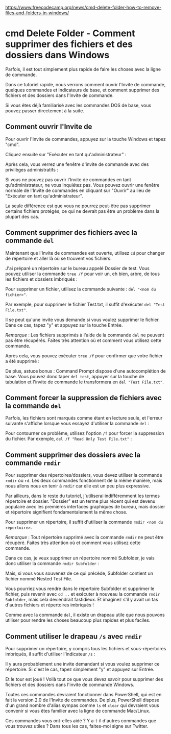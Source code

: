 https://www.freecodecamp.org/news/cmd-delete-folder-how-to-remove-files-and-folders-in-windows/

# cmd Delete Folder - Comment supprimer des fichiers et des dossiers dans Windows

Parfois, il est tout simplement plus rapide de faire les choses avec la ligne de commande.

Dans ce tutoriel rapide, nous verrons comment ouvrir l'Invite de commande, quelques commandes et indicateurs de base, et comment supprimer des fichiers et des dossiers dans l'Invite de commande.

Si vous êtes déjà familiarisé avec les commandes DOS de base, vous pouvez passer directement à la suite.

## Comment ouvrir l'Invite de 

Pour ouvrir l'Invite de commandes, appuyez sur la touche Windows et tapez "cmd".

Cliquez ensuite sur "Exécuter en tant qu'administrateur" :

Après cela, vous verrez une fenêtre d'invite de commande avec des privilèges administratifs :

Si vous ne pouvez pas ouvrir l'Invite de commandes en tant qu'administrateur, ne vous inquiétez pas. Vous pouvez ouvrir une fenêtre normale de l'Invite de commandes en cliquant sur "Ouvrir" au lieu de "Exécuter en tant qu'administrateur".

La seule différence est que vous ne pourrez peut-être pas supprimer certains fichiers protégés, ce qui ne devrait pas être un problème dans la plupart des cas.


## Comment supprimer des fichiers avec la commande `del`

Maintenant que l'Invite de commandes est ouverte, utilisez `cd` pour changer de répertoire et aller là où se trouvent vos fichiers.

J'ai préparé un répertoire sur le bureau appelé Dossier de test. Vous pouvez utiliser la commande `tree /f` pour voir un, eh bien, arbre, de tous les fichiers et dossiers imbriqués :


Pour supprimer un fichier, utilisez la commande suivante : `del "<nom du fichier>"`.

Par exemple, pour supprimer le fichier Test.txt, il suffit d'exécuter `del "Test File.txt"`.

Il se peut qu'une invite vous demande si vous voulez supprimer le fichier. Dans ce cas, tapez "y" et appuyez sur la touche Entrée.

*Remarque* : Les fichiers supprimés à l'aide de la commande `del` ne peuvent pas être récupérés. Faites très attention où et comment vous utilisez cette commande.

Après cela, vous pouvez exécuter `tree /f` pour confirmer que votre fichier a été supprimé :

De plus, astuce bonus : Command Prompt dispose d'une autocomplétion de base. Vous pouvez donc taper `del test`, appuyer sur la touche de tabulation et l'invite de commande le transformera en `del "Test File.txt"`.

## Comment forcer la suppression de fichiers avec la commande `del`

Parfois, les fichiers sont marqués comme étant en lecture seule, et l'erreur suivante s'affiche lorsque vous essayez d'utiliser la commande `del` :

Pour contourner ce problème, utilisez l'option `/f` pour forcer la suppression du fichier. Par exemple, `del /f "Read Only Test File.txt"` :

## Comment supprimer des dossiers avec la commande `rmdir`

Pour supprimer des répertoires/dossiers, vous devez utiliser la commande `rmdir` ou `rd`. Les deux commandes fonctionnent de la même manière, mais nous allons nous en tenir à `rmdir` car elle est un peu plus expressive.

Par ailleurs, dans le reste du tutoriel, j'utiliserai indifféremment les termes répertoire et dossier. "Dossier" est un terme plus récent qui est devenu populaire avec les premières interfaces graphiques de bureau, mais dossier et répertoire signifient fondamentalement la même chose.

Pour supprimer un répertoire, il suffit d'utiliser la commande `rmdir <nom du répertoire>`.

*Remarque* : Tout répertoire supprimé avec la commande `rmdir` ne peut être récupéré. Faites très attention où et comment vous utilisez cette commande.

Dans ce cas, je veux supprimer un répertoire nommé Subfolder, je vais donc utiliser la commande `rmdir Subfolder` :


Mais, si vous vous souvenez de ce qui précède, Subfolder contient un fichier nommé Nested Test File.

Vous pourriez vous rendre dans le répertoire Subfolder et supprimer le fichier, puis revenir avec `cd ..` et exécuter à nouveau la commande `rmdir Subfolder`, mais cela deviendrait fastidieux. Et imaginez s'il y avait un tas d'autres fichiers et répertoires imbriqués !

Comme avec la commande `del`, il existe un drapeau utile que nous pouvons utiliser pour rendre les choses beaucoup plus rapides et plus faciles.

## Comment utiliser le drapeau `/s` avec `rmdir`

Pour supprimer un répertoire, y compris tous les fichiers et sous-répertoires imbriqués, il suffit d'utiliser l'indicateur `/s` :


Il y aura probablement une invite demandant si vous voulez supprimer ce répertoire. Si c'est le cas, tapez simplement "y" et appuyez sur Entrée.

Et le tour est joué ! Voilà tout ce que vous devez savoir pour supprimer des fichiers et des dossiers dans l'invite de commande Windows.

Toutes ces commandes devraient fonctionner dans PowerShell, qui est en fait la version 2.0 de l'Invite de commandes. De plus, PowerShell dispose d'un grand nombre d'alias sympas comme `ls` et `clear` qui devraient vous convenir si vous êtes familier avec la ligne de commande Mac/Linux.

Ces commandes vous ont-elles aidé ? Y a-t-il d'autres commandes que vous trouvez utiles ? Dans tous les cas, faites-moi signe sur Twitter.